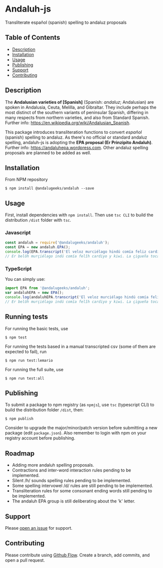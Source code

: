 # Andaluh-js

Transliterate español (spanish) spelling to andaluz proposals

## Table of Contents

- [Description](#description)
- [Installation](#installation)
- [Usage](#usage)
- [Publishing](#publishing)
- [Support](#support)
- [Contributing](#contributing)

## Description

The **Andalusian varieties of [Spanish]** (Spanish: *andaluz*; Andalusian) are spoken in Andalusia, Ceuta, Melilla, and Gibraltar. They include perhaps the most distinct of the southern variants of peninsular Spanish, differing in many respects from northern varieties, and also from Standard Spanish. Further info: https://en.wikipedia.org/wiki/Andalusian_Spanish.

This package introduces transliteration functions to convert *español* (spanish) spelling to andaluz. As there's no official or standard andaluz spelling, andaluh-js is adopting the **EPA proposal (Er Prinzipito Andaluh)**. Further info: https://andaluhepa.wordpress.com. Other andaluz spelling proposals are planned to be added as well.

## Installation

From NPM repository
```
$ npm install @andalugeeks/andaluh --save
```

## Usage

First, install dependencies with `npm install`. Then use `tsc CLI` to build the distribution `/dist` folder with `tsc`.

### Javascript

```javascript
const andaluh = require('@andalugeeks/andaluh');
const EPA = new andaluh.EPA();
console.log(EPA.transcript('El veloz murciélago hindú comía feliz cardillo y kiwi. La cigüeña tocaba el saxofón detrás del palenque de paja'));
// Er belôh murçiélago indú comía felîh cardiyo y kiwi. La çigueña tocaba er çâççofón detrâh der palenque de paha.
```
### TypeScript

You can simply use:

```typescript
import EPA from '@andalugeeks/andaluh';
var andaluhEPA = new EPA();
console.log(andaluhEPA.transcript('El veloz murciélago hindú comía feliz cardillo y kiwi. La cigüeña tocaba el saxofón detrás del palenque de paja'));
// Er belôh murçiélago indú comía felîh cardiyo y kiwi. La çigueña tocaba er çâççofón detrâh der palenque de paha.
```

## Running tests

For running the basic tests, use 

```shell
$ npm test
```

For running the tests based in a manual transcripted csv (some of them are expected to fail), run
```shell
$ npm run test:lemario
```

For running the full suite, use
```shell
$ npm run test:all
```


## Publishing

To submit a package to npm registry (as `npmjs`), use `tsc` (typescript CLI) to build the distribution folder `/dist`, then:

```shell
$ npm publish
```

Consider to upgrade the major/minor/patch version before submitting a new package (edit `package.json`). Also remember to login with npm on your registry account before publishing.

## Roadmap

* Adding more andaluh spelling proposals.
* Contractions and inter-word interaction rules pending to be implemented.
* Silent /h/ sounds spelling rules pending to be implemented.
* Some spelling intervowel /d/ rules are still pending to be implemented.
* Transliteration rules for some consonant ending words still pending to be implemented.
* The andaluh EPA group is still deliberating about the 'k' letter.

## Support

Please [open an issue](https://github.com/andalugeeks/andaluh-js/issues/new) for support.

## Contributing

Please contribute using [Github Flow](https://guides.github.com/introduction/flow/). Create a branch, add commits, and open a pull request.
